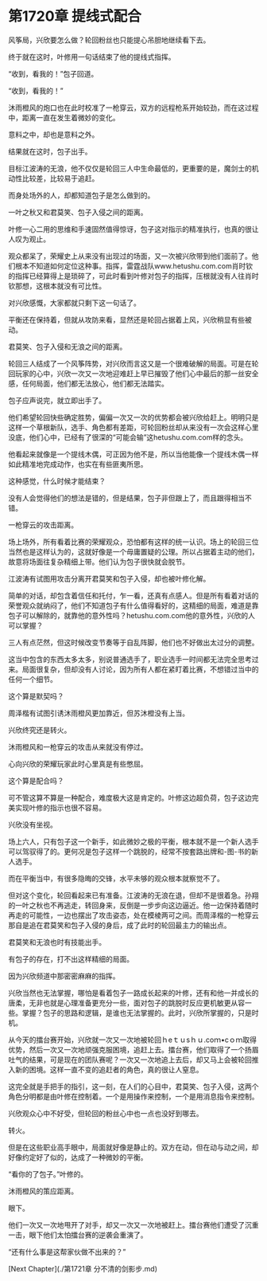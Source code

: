 # 第1720章 提线式配合

风筝局，兴欣要怎么做？轮回粉丝也只能提心吊胆地继续看下去。

终于就在这时，叶修用一句话结束了他的提线式指挥。

“收到，看我的！”包子回道。

“收到，看我的！”

沐雨橙风的炮口也在此时校准了一枪穿云，双方的远程枪系开始较劲，而在这过程中，距离一直在发生着微妙的变化。

意料之中，却也是意料之外。

结果就在这时，包子出手。

目标江波涛的无浪，他不仅仅是轮回三人中生命最低的，更重要的是，魔剑士的机动性比较差，比较易于追赶。

而身处场外的人，却都知道包子是怎么做到的。

一叶之秋又和君莫笑、包子入侵之间的距离。

叶修一心二用的思维和手速固然值得惊讶，包子这对指示的精准执行，也真的很让人叹为观止。

观众都呆了，荣耀史上从来没有出现过的场面，又一次被兴欣带到他们面前了。他们根本不知道如何定位这种事。指挥，雷霆战队www.hetushu.com.com肖时钦的指挥已经算得上是琐碎了，可此时看到叶修对包子的指挥，压根就没有人往肖时钦那想，这根本就没有可比性。

对兴欣感慨，大家都就只剩下这一句话了。

平衡还在保持着，但就从攻防来看，显然还是轮回占据着上风，兴欣稍显有些被动。

君莫笑、包子入侵和无浪之间的距离。

轮回三人结成了一个风筝阵势，对兴欣而言这又是一个很难破解的局面。可是在轮回玩家的心中，兴欣一次又一次地迎难赶上早已摧毁了他们心中最后的那一丝安全感，任何局面，他们都无法放心，他们都无法踏实。

包子应声说完，就立即出手了。

他们希望轮回快些确定胜势，偏偏一次又一次的优势都会被兴欣给赶上。明明只是这样一个草根新队，选手、角色都有差距，可轮回粉丝却从来没有一次会这样心里没底，他们心中，已经有了很深的“可能会输”这hetushu.com.com样的念头。

他看起来就像是一个提线木偶，可正因为他不是，所以当他能像一个提线木偶一样如此精准地完成动作，也实在有些匪夷所思。

这种感觉，什么时候才能结束？

没有人会觉得他们的想法是错的，但是结果，包子非但跟上了，而且跟得相当不错。

一枪穿云的攻击距离。

场上场外，所有看着比赛的荣耀观众，恐怕都有这样的统一认识。场上的轮回三位当然也是这样认为的，这就好像是一个毋庸置疑的公理。所以占据着主动的他们，故意将场面往复杂精细上带。他们认为包子很快就会脱节。

江波涛有试图用攻击分离开君莫笑和包子入侵，却也被叶修化解。

简单的对话，却包含着信任和托付，乍一看，还真有点感人。但是所有看着对话的荣誉观众就纳闷了，他们不知道包子有什么值得看好的，这精细的局面，难道是靠包子可以解除的，就靠他的意外性吗？hetushu.com.com他的意外性，兴欣的人可以掌握？

三人有点茫然，但这时候改变节奏等于自乱阵脚，他们也不好做出太过分的调整。

这当中包含的东西太多太多，别说普通选手了，职业选手一时间都无法完全思考过来。局面很复杂，但却没有人讨论，因为所有人都在紧盯着比赛，不想错过当中的任何一个细节。

这个算是默契吗？

周泽楷有试图引诱沐雨橙风更加靠近，但苏沐橙没有上当。

兴欣终究还是转火。

沐雨橙风和一枪穿云的攻击从来就没有停过。

心向兴欣的荣耀玩家此时心里真是有些憋屈。

这个算是配合吗？

可不管这算不算是一种配合，难度极大这是肯定的。叶修这边超负荷，包子这边完美实现叶修的指示也很不容易。

兴欣没有坐视。

场上六人，只有包子这一个新手，如此微妙之极的平衡，根本就不是一个新人选手可以驾驭得了的。更何况是包子这样一个跳脱的，经常不按套路出牌和-图-书的新人选手。

而在平衡当中，有很多隐晦的交锋，水平未够的观众根本就察觉不了。

但对这个变化，轮回看起来已有准备。江波涛的无浪在退，但却不是很着急。孙翔的一叶之秋也不再逃走，转回身来，反倒是一步步向这边逼近。他一边保持着随时再走的可能性，一边也摆出了攻击姿态，处在模棱两可之间。而周泽楷的一枪穿云那自是追在君莫笑和包子入侵的身后，成了此时的轮回最主力的输出点。

君莫笑和无浪也时有技能出手。

有包子的存在，打不出这样精细的局面。

因为兴欣频道中那密密麻麻的指挥。

兴欣当然也无法掌握，哪怕是看着包子一路成长起来的叶修，还有和他一并成长的唐柔，无非也就是心理准备更充分一些，面对包子的跳脱时反应更机敏更从容一些。掌握？包子的思路和逻辑，是谁也无法掌握的。此时，兴欣所掌握的，只是时机。

从今天的擂台赛开始，兴欣就一次又一次地被轮回ｈeｔｕsｈｕ.coｍ•cｏｍ取得优势，然后一次又一次地顽强克服困境，追赶上去。擂台赛，他们取得了一个扬眉吐气的结果，可是现在的团队赛呢？一次又一次地追上去后，却又马上会被轮回推入新的困境。这样一直不变的追赶者的角色，真的很让人窒息。

这完全就是手把手的指引，这一刻，在人们的心目中，君莫笑、包子入侵，这两个角色分明都是由叶修在控制着。一个是用操作来控制，一个是用消息指令来控制。

兴欣观众心中不好受，但轮回的粉丝心中也一点也没好到哪去。

转火。

但是在这些职业高手眼中，局面就好像是静止的。双方在动，但在动与动之间，却好像约定好了似的，达成了一种微妙的平衡。

“看你的了包子。”叶修的。

沐雨橙风的策应距离。

眼下。

他们一次又一次地甩开了对手，却又一次又一次地被赶上。擂台赛他们遭受了沉重一击，眼下他们太怕擂台赛的逆袭会重演了。

“还有什么事是这帮家伙做不出来的？”



[Next Chapter](./第1721章 分不清的剑影步.md)